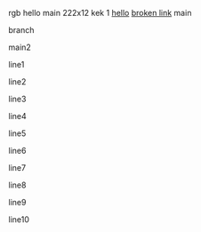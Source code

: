 rgb
hello main 222x12
kek
1
[hello](./wow.md)
[broken link](./broken.md)
main

branch

main2

line1

line2

line3

line4

line5

line6

line7


line8


line9

line10
